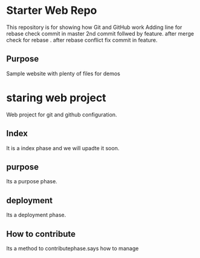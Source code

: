 # Starter Web Repo

This repository is for showing how Git and GitHub work
Adding line for rebase check commit in master 2nd commit follwed by feature.
after merge check for rebase .
after rebase conflict fix commit in feature.
## Purpose

Sample website with plenty of files for demos

# staring web project
Web project for git and github configuration.
## Index
It is a index phase and we will upadte it soon.
## purpose
Its a purpose phase.
## deployment
Its a deployment phase.
## How to contribute
Its a method to contributephase.says how to manage